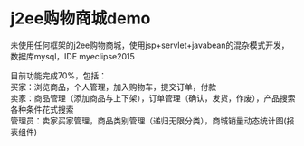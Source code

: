# j2ee购物商城demo

未使用任何框架的j2ee购物商城，使用jsp+servlet+javabean的混杂模式开发，数据库mysql，IDE myeclipse2015<br>

目前功能完成70%，包括：<br>
     买家：浏览商品，个人管理，加入购物车，提交订单，付款<br>
      卖家：商品管理（添加商品与上下架），订单管理（确认，发货，作废），产品搜索 各种条件花式搜索<br>
     管理员：卖家买家管理，商品类别管理（递归无限分类），商城销量动态统计图(报表组件)<br>
